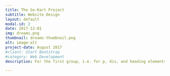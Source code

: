 ```yaml
---
title: The Go-Kart Project
subtitle: Website Design
layout: default
modal-id: 2
date: 2017-12-01
img: dreams.png
thumbnail: dreams-thumbnail.png
alt: image-alt
project-date: August 2017
#client: Start Bootstrap
#category: Web Development
description: For the first group, i.e. for p, div, and heading elements, the align attribute is in principle deprecated, and a document using it does not conform to a "Strict" version of HTML syntax. For the second group, i.e. for elements for table markup, it is not deprecated. (It's hard to see why. The attribute is basically presentational in both cases, and the general idea is that presentational suggestions should be made in a style sheet, not in HTML.) 

---
```

